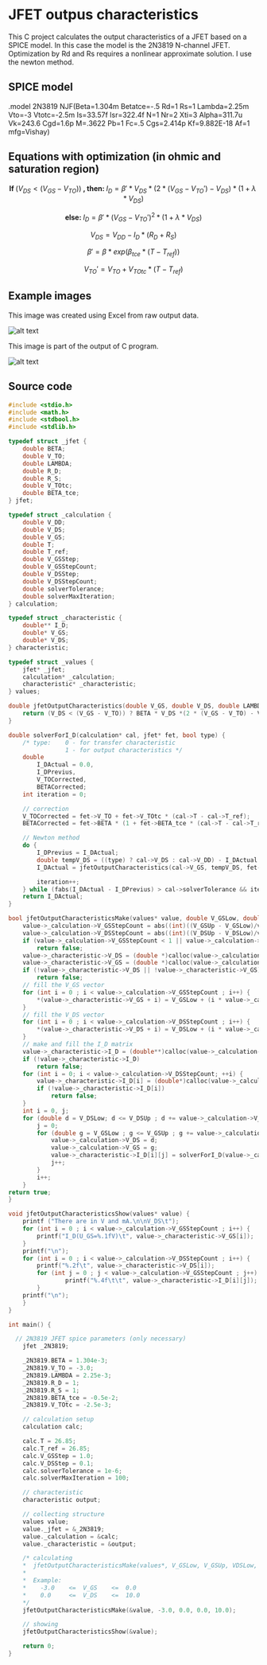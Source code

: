 # JFET outpus characteristics

This C project calculates the output characteristics of a JFET based on a SPICE model. In this case the model is the 2N3819 N-channel JFET. Optimization by Rd and Rs requires a nonlinear approximate solution. I use the newton method.

## SPICE model

.model 2N3819 NJF(Beta=1.304m Betatce=-.5 Rd=1 Rs=1 Lambda=2.25m Vto=-3 Vtotc=-2.5m Is=33.57f Isr=322.4f N=1 Nr=2 Xti=3 Alpha=311.7u Vk=243.6 Cgd=1.6p M=.3622 Pb=1 Fc=.5 Cgs=2.414p Kf=9.882E-18 Af=1 mfg=Vishay)

## Equations with optimization (in ohmic and saturation region)

$$\textbf{If } (V_{DS} < (V_{GS} - V_{TO})) \textbf{ , then: } I_{D} = \beta' * V_{DS} * (2 * (V_{GS} - V_{TO}') - V_{DS}) * (1 + \lambda * V_{DS})$$


$$\textbf{else: } I_{D} = \beta' * (V_{GS} - V_{TO}')^2 * (1 + \lambda * V_{DS})$$


$$V_{DS} = V_{DD} - I_{D} * (R_{D} + R_{S})$$


$$\beta' = \beta * exp(\beta_{tce} * (T - T_{ref}))$$


$$V_{TO}' = V_{TO} + V_{TOtc} * (T - T_{ref})$$


## Example images

This image was created using Excel from raw output data.

![alt text](http://www.vargalaszlo.com/images/out/JFET_output_characteristics-01.jpg)

This image is part of the output of C program.

![alt text](http://www.vargalaszlo.com/images/out/JFET_output_characteristics-02.jpg)

## Source code

```C
#include <stdio.h>
#include <math.h>
#include <stdbool.h>
#include <stdlib.h>

typedef struct _jfet {
    double BETA;
    double V_TO;
    double LAMBDA;
    double R_D;
    double R_S;
    double V_TOtc;
    double BETA_tce;
} jfet;

typedef struct _calculation {
    double V_DD;
    double V_DS;
    double V_GS;
    double T;
    double T_ref;
    double V_GSStep;
    double V_GSStepCount;
    double V_DSStep;
    double V_DSStepCount;
    double solverTolerance;
    double solverMaxIteration;
} calculation;

typedef struct _characteristic {
    double** I_D;
    double* V_GS;
    double* V_DS;
} characteristic;

typedef struct _values {
    jfet* _jfet;
    calculation* _calculation;
    characteristic* _characteristic;
} values;

double jfetOutputCharacteristics(double V_GS, double V_DS, double LAMBDA, double BETA, double V_TO) {
    return (V_DS < (V_GS - V_TO)) ? BETA * V_DS *(2 * (V_GS - V_TO) - V_DS)*(1 + LAMBDA * V_DS) : BETA * pow(V_GS - V_TO, 2) * (1 + LAMBDA * V_DS);
}

double solverForI_D(calculation* cal, jfet* fet, bool type) {
    /* type:    0 - for transfer characteristic
                1 - for output characteristics */
    double
        I_DActual = 0.0,
        I_DPrevius,
        V_TOCorrected,
        BETACorrected;
    int iteration = 0;

    // correction
    V_TOCorrected = fet->V_TO + fet->V_TOtc * (cal->T - cal->T_ref);
    BETACorrected = fet->BETA * (1 + fet->BETA_tce * (cal->T - cal->T_ref));

    // Newton method
    do {
        I_DPrevius = I_DActual;
        double tempV_DS = ((type) ? cal->V_DS : cal->V_DD) - I_DActual * (fet->R_D + fet->R_S);
        I_DActual = jfetOutputCharacteristics(cal->V_GS, tempV_DS, fet->LAMBDA, BETACorrected, V_TOCorrected);

        iteration++;
    } while (fabs(I_DActual - I_DPrevius) > cal->solverTolerance && iteration < cal->solverMaxIteration);
    return I_DActual;
}

bool jfetOutputCharacteristicsMake(values* value, double V_GSLow, double V_GSUp, double V_DSLow, double V_DSUp) {
    value->_calculation->V_GSStepCount = abs((int)((V_GSUp - V_GSLow)/value->_calculation->V_GSStep)) + 1;
    value->_calculation->V_DSStepCount = abs((int)((V_DSUp - V_DSLow)/value->_calculation->V_DSStep)) + 1;
    if (value->_calculation->V_GSStepCount < 1 || value->_calculation->V_DSStepCount < 1)
        return false;
    value->_characteristic->V_DS = (double *)calloc(value->_calculation->V_DSStepCount, sizeof(double));
    value->_characteristic->V_GS = (double *)calloc(value->_calculation->V_GSStepCount, sizeof(double));
    if (!value->_characteristic->V_DS || !value->_characteristic->V_GS)
        return false;
    // fill the V_GS vector
    for (int i = 0 ; i < value->_calculation->V_GSStepCount ; i++) {
        *(value->_characteristic->V_GS + i) = V_GSLow + (i * value->_calculation->V_GSStep);
    }
    // fill the V_DS vector
    for (int i = 0 ; i < value->_calculation->V_DSStepCount ; i++) {
        *(value->_characteristic->V_DS + i) = V_DSLow + (i * value->_calculation->V_DSStep);
    }
    // make and fill the I_D matrix
    value->_characteristic->I_D = (double**)calloc(value->_calculation->V_DSStepCount, sizeof(double*));
    if (!value->_characteristic->I_D)
        return false;
    for (int i = 0; i < value->_calculation->V_DSStepCount; ++i) {
        value->_characteristic->I_D[i] = (double*)calloc(value->_calculation->V_GSStepCount, sizeof(double));
        if (!value->_characteristic->I_D[i])
            return false;
    }
    int i = 0, j;
    for (double d = V_DSLow; d <= V_DSUp ; d += value->_calculation->V_DSStep) {
        j = 0;
        for (double g = V_GSLow ; g <= V_GSUp ; g += value->_calculation->V_GSStep) {
            value->_calculation->V_DS = d;
            value->_calculation->V_GS = g;
            value->_characteristic->I_D[i][j] = solverForI_D(value->_calculation, value->_jfet, 1) * 1000;
            j++;
        }
        i++;
    }
return true;
}

void jfetOutputCharacteristicsShow(values* value) {
    printf ("There are in V and mA.\n\nV_DS\t");
    for (int i = 0 ; i < value->_calculation->V_GSStepCount ; i++) {
        printf("I_D(U_GS=%.1fV)\t", value->_characteristic->V_GS[i]);
    }
    printf("\n");
    for (int i = 0 ; i < value->_calculation->V_DSStepCount ; i++) {
        printf("%.2f\t", value->_characteristic->V_DS[i]);
        for (int j = 0 ; j < value->_calculation->V_GSStepCount ; j++) {
                printf("%.4f\t\t", value->_characteristic->I_D[i][j]);
        }
    printf("\n");
    }
}

int main() {

  // 2N3819 JFET spice parameters (only necessary)
    jfet _2N3819;

    _2N3819.BETA = 1.304e-3;
    _2N3819.V_TO = -3.0;
    _2N3819.LAMBDA = 2.25e-3;
    _2N3819.R_D = 1;
    _2N3819.R_S = 1;
    _2N3819.BETA_tce = -0.5e-2;
    _2N3819.V_TOtc = -2.5e-3;

    // calculation setup
    calculation calc;

    calc.T = 26.85;
    calc.T_ref = 26.85;
    calc.V_GSStep = 1.0;
    calc.V_DSStep = 0.1;
    calc.solverTolerance = 1e-6;
    calc.solverMaxIteration = 100;

    // characteristic
    characteristic output;

    // collecting structure
    values value;
    value._jfet = &_2N3819;
    value._calculation = &calc;
    value._characteristic = &output;

    /* calculating
    *  jfetOutputCharacteristicsMake(values*, V_GSLow, V_GSUp, VDSLow, VDSUp)
    *
    *  Example:
    *    -3.0    <=  V_GS    <=  0.0
    *    0.0     <=  V_DS    <=  10.0
    */
    jfetOutputCharacteristicsMake(&value, -3.0, 0.0, 0.0, 10.0);

    // showing
    jfetOutputCharacteristicsShow(&value);

    return 0;
}


```


